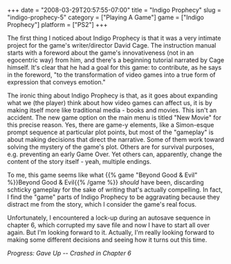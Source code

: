 +++
date = "2008-03-29T20:57:55-07:00"
title = "Indigo Prophecy"
slug = "indigo-prophecy-5"
category = ["Playing A Game"]
game = ["Indigo Prophecy"]
platform = ["PS2"]
+++

The first thing I noticed about Indigo Prophecy is that it was a very intimate project for the game's writer/director David Cage.  The instruction manual starts with a foreword about the game's innovativeness (not in an egocentric way) from him, and there's a beginning tutorial narrated by Cage himself.  It's clear that he had a goal for this game: to contribute, as he says in the foreword, "to the transformation of video games into a true form of expression that conveys emotion."

The ironic thing about Indigo Prophecy is that, as it goes about expanding what we (the player) think about how video games can affect us, it is by making itself more like traditional media - books and movies.  This isn't an accident.  The new game option on the main menu is titled "New Movie" for this precise reason.  Yes, there are game-y elements, like a Simon-esque prompt sequence at particular plot points, but most of the "gameplay" is about making decisions that direct the narrative.  Some of them work toward solving the mystery of the game's plot.  Others are for survival purposes, e.g. preventing an early Game Over.  Yet others can, apparently, change the content of the story itself - yeah, multiple endings.

To me, this game seems like what {{% game "Beyond Good &amp; Evil" %}}Beyond Good &amp; Evil{{% /game %}} <i>should</i> have been, discarding schticky gameplay for the sake of writing that's actually compelling.  In fact, I find the "game" parts of Indigo Prophecy to be aggravating because they distract me from the story, which I consider the game's real focus.

Unfortunately, I encountered a lock-up during an autosave sequence in chapter 6, which corrupted my save file and now I have to start all over again.  But I'm looking forward to it.  Actually, I'm really looking forward to making some different decisions and seeing how it turns out this time.

<i>Progress: Gave Up -- Crashed in Chapter 6</i>